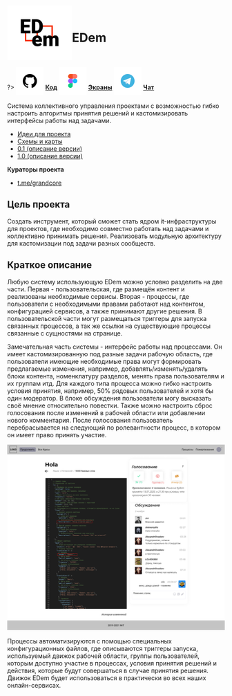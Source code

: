 <div style="display:flex; flex-direction: row;align-items: center;">
<div> <img width="150"  height="auto" src="../../_media/logo-edem.png" alt="#EDem"></div>
<div>
<h1>EDem</h1>
</div>
</div>

?> <span style="vertical-align: -12px">![github](../../_media/icon-github.png ":size=32")</span> [**Код**](https://github.com/grandcore/edem)
<span style="vertical-align: -12px">![figma](../../_media/icon-figma.png ":size=32")</span> [**Экраны**](https://www.figma.com/file/NlikNEJQHliYlxI3MHhiSW/Share?node-id=9473%3A1)
<span style="vertical-align: -12px">![telegram](../../_media/icon-telegram.png ":size=32")</span> [**Чат**](https://t.me/joinchat/TGPjZpSOcRfyhk7y)

Система коллективного управления проектами с возможностью гибко настроить алгоритмы принятия решений и кастомизировать интерфейсы работы над задачами.

- [Идеи для проекта](ru/2.1-edem/edem-ideas.md)
- [Схемы и карты](ru/2.1-edem/edem-map.drawio ":ignore")
- [0.1 (описание версии)](ru/2.1-edem/edem-v0.1.md)
- [1.0 (описание версии)](ru/2.1-edem/edem-v1.0.md)

**Кураторы проекта**

- [t.me/grandcore](https://t.me/grandcore)

## Цель проекта

Создать инструмент, который сможет стать ядром it-инфраструктуры для проектов, где необходимо совместно работать над задачами и коллективно принимать решения. Реализовать модульную архитектуру для кастомизации под задачи разных сообществ.

## Краткое описание

Любую систему использующую EDem можно условно разделить на две части. Первая - пользовательская, где размещён контент и реализованы необходимые сервисы. Вторая - процессы, где пользователи с необходимыми правами работают над контентом, конфигурацией сервисов, а также принимают другие решения. В пользовательской части могут размещаться триггеры для запуска связанных процессов, а так же ссылки на существующие процессы связанные с сущностями на странице.

Замечательная часть системы - интерфейс работы над процессами. Он имеет кастомизированную под разные задачи рабочую область, где пользователи имеющие необходимые права могут формировать предлагаемые изменения, например, добавлять/изменять/удалять блоки контента, номенклатуру разделов, менять права пользователям и их группам итд. Для каждого типа процесса можно гибко настроить условия принятия, например, 50% рядовых пользователей и хотя бы один модератор. В блоке обсуждения пользователи могу высказать своё мнение относительно повестки. Также можно настроить сброс голосования после изменений в рабочей области или добавлении нового комментария. После голосования пользователь перебрасывается на следующий по ролевантности процесс, в котором он имеет право принять участие.

![Пример процесса](../../_media/2.1-edem-1.png)

Процессы автоматизируются с помощью специальных конфигурационных файлов, где описываются триггеры запуска, используемый движок рабочей области, группы пользователей, которым доступно участие в процессах, условия принятия решений и действия, которые будут совершаться в случае принятия решения. Движок EDem будет использоваться в практически во всех наших онлайн-сервисах.
